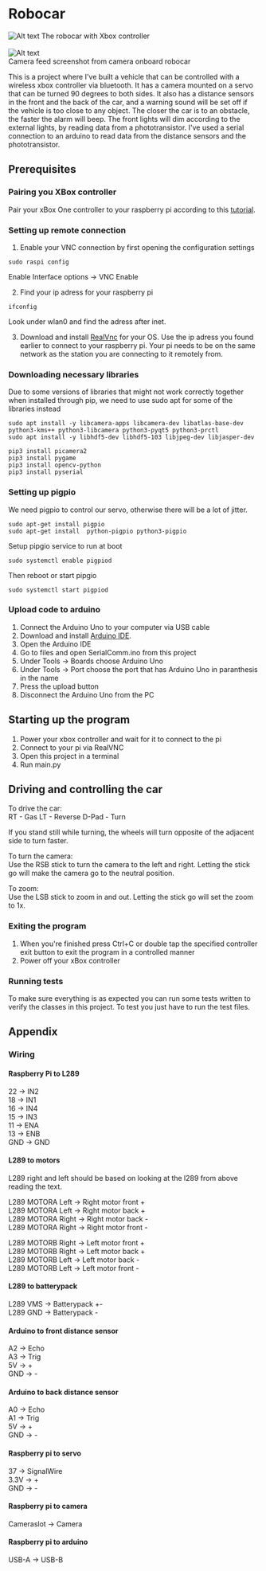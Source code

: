 # Robocar
![Alt text](Images/robocar.jpg)
The robocar with Xbox controller
<br />
<br />
![Alt text](Images/camFeedScreenshot.png)
<br />
Camera feed screenshot from camera onboard robocar

This is a project where I've built
a vehicle that can be controlled with a wireless xbox controller via bluetooth.
It has a camera mounted on a servo that can be turned 90 degrees to both sides.
It also has a distance sensors in the front and the back of the car, and a warning sound will
be set off if the vehicle is too close to any object. The closer the car is 
to an obstacle, the faster the alarm will beep. 
The front lights will dim according to the external lights, by reading data from a phototransistor.
I've used a serial connection to an arduino to read data from the distance sensors and the
phototransistor.

## Prerequisites

### Pairing you XBox controller
Pair your xBox One controller to your raspberry pi according to this [tutorial](https://docs.github.com/en/get-started/writing-on-github/getting-started-with-writing-and-formatting-on-github/basic-writing-and-formatting-syntax).

### Setting up remote connection
1. Enable your VNC connection by first opening the configuration settings
```
sudo raspi config
```
Enable Interface options -> VNC Enable

2. Find your ip adress for your raspberry pi
```
ifconfig
```
Look under wlan0 and find the adress after inet.

3. Download and install [RealVnc](https://www.realvnc.com/en/connect/download/combined/) for your OS.
Use the ip adress you found earlier to connect to your raspberry pi. Your pi needs to
be on the same network as the station you are connecting to it remotely from.

### Downloading necessary libraries
Due to some versions of libraries that might not work
correctly together when installed through pip, we need to use
sudo apt for some of the libraries instead 

```
sudo apt install -y libcamera-apps libcamera-dev libatlas-base-dev python3-kms++ python3-libcamera python3-pyqt5 python3-prctl
sudo apt install -y libhdf5-dev libhdf5-103 libjpeg-dev libjasper-dev

pip3 install picamera2
pip3 install pygame
pip3 install opencv-python
pip3 install pyserial
```

### Setting up pigpio
We need pigpio to control our servo, otherwise
there will be a lot of jitter.
```
sudo apt-get install pigpio 
sudo apt-get install  python-pigpio python3-pigpio
```

Setup pipgio service to run at boot
```
sudo systemctl enable pigpiod
```

Then reboot or start pipgio
```
sudo systemctl start pigpiod
```

### Upload code to arduino
1. Connect the Arduino Uno to your computer via USB cable
2. Download and install [Arduino IDE](https://www.arduino.cc/en/software).
3. Open the Arduino IDE
4. Go to files and open SerialComm.ino from this project
5. Under Tools -> Boards choose Arduino Uno
6. Under Tools -> Port choose the port that has Arduino Uno in paranthesis in the name
7. Press the upload button
8. Disconnect the Arduino Uno from the PC

## Starting up the program
1. Power your xbox controller and wait for it to connect to the pi
2. Connect to your pi via RealVNC
3. Open this project in a terminal 
4. Run main.py

## Driving and controlling the car
To drive the car:<br />
RT - Gas
LT - Reverse
D-Pad - Turn

If you stand still while turning, the wheels will turn opposite of the
adjacent side to turn faster.

To turn the camera:<br />
Use the RSB stick to turn the camera to the left and right. Letting the stick
go will make the camera go to the neutral position.

To zoom:<br />
Use the LSB stick to zoom in and out. Letting the stick go will set the zoom to
1x.

### Exiting the program
1. When you're finished press Ctrl+C or double tap the specified controller exit button to exit the program in a controlled manner
2. Power off your xBox controller

### Running tests
To make sure everything is as expected you can run some
tests written to verify the classes in this project. To test
you just have to run the test files.

## Appendix

### Wiring
#### Raspberry Pi to L289
22 -> IN2 <br />
18 -> IN1 <br />
16 -> IN4 <br />
15 -> IN3 <br />
11 -> ENA <br />
13 -> ENB <br /> 
GND -> GND

#### L289 to motors
L289 right and left should be based on looking at the
l289 from above reading the text. <br /> 

L289 MOTORA Left -> Right motor front + <br /> 
L289 MOTORA Left -> Right motor back + <br /> 
L289 MOTORA Right -> Right motor back - <br /> 
L289 MOTORA Right -> Right motor front - <br /> 

L289 MOTORB Right -> Left motor front + <br /> 
L289 MOTORB Right -> Left motor back + <br /> 
L289 MOTORB Left -> Left motor back - <br /> 
L289 MOTORB Left -> Left motor front - <br />

#### L289 to batterypack
L289 VMS -> Batterypack +-<br />
L289 GND -> Batterypack -

#### Arduino to front distance sensor
A2 -> Echo <br />
A3 -> Trig <br />
5V -> + <br />
GND -> -

#### Arduino to back distance sensor
A0 -> Echo <br />
A1 -> Trig <br />
5V -> + <br />
GND -> -

#### Raspberry pi to servo
37 -> SignalWire <br />
3.3V -> + <br />
GND -> -

#### Raspberry pi to camera
Cameraslot -> Camera

#### Raspberry pi to arduino
USB-A -> USB-B









